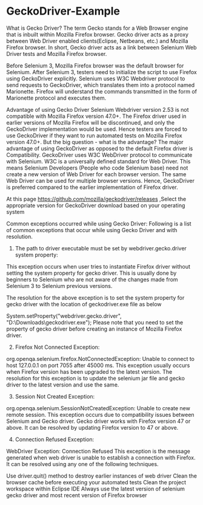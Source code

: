 # GeckoDriver-Example

What is Gecko Driver?
The term Gecko stands for a Web Browser engine that is inbuilt within Mozilla Firefox browser. Gecko driver acts as a proxy between Web Driver enabled clients(Eclipse, Netbeans, etc.) and Mozilla Firefox browser. In short, Gecko driver acts as a link between Selenium Web Driver tests and Mozilla Firefox browser.

Before Selenium 3, Mozilla Firefox browser was the default browser for Selenium. After Selenium 3, testers need to initialize the script to use Firefox using GeckoDriver explicitly. Selenium uses W3C Webdriver protocol to send requests to GeckoDriver, which translates them into a protocol named Marionette. Firefox will understand the commands transmitted in the form of Marionette protocol and executes them.

Advantage of using Gecko Driver
Selenium Webdriver version 2.53 is not compatible with Mozilla Firefox version 47.0+. The Firefox driver used in earlier versions of Mozilla Firefox will be discontinued, and only the GeckoDriver implementation would be used. Hence testers are forced to use GeckoDriver if they want to run automated tests on Mozilla Firefox version 47.0+. But the big question - what is the advantage?
The major advantage of using GeckoDriver as opposed to the default Firefox driver is Compatibility. GeckoDriver uses W3C WebDriver protocol to communicate with Selenium. W3C is a universally defined standard for Web Driver. This means Selenium Developers (People who code Selenium base) need not create a new version of Web Driver for each browser version. The same Web Driver can be used for multiple browser versions. Hence, GeckoDriver is preferred compared to the earlier implementation of Firefox driver.

 At this page https://github.com/mozilla/geckodriver/releases ,Select the appropriate version for GeckoDriver download based on your operating system
 
 
Common exceptions occurred while using Gecko Driver:
Following is a list of common exceptions that occur while using Gecko Driver and with resolution.

1. The path to driver executable must be set by webdriver.gecko.driver system property:

This exception occurs when user tries to instantiate Firefox driver without setting the system property for gecko driver. This is usually done by beginners to Selenium who are not aware of the changes made from Selenium 3 to Selenium previous versions.

The resolution for the above exception is to set the system property for gecko driver with the location of geckodriver.exe file as below

System.setProperty("webdriver.gecko.driver", "D:\\Downloads\\geckodriver.exe");
Please note that you need to set the property of gecko driver before creating an instance of Mozilla Firefox driver.

2. Firefox Not Connected Exception:

org.openqa.selenium.firefox.NotConnectedException: Unable to connect to host 127.0.0.1 on port 7055 after 45000 ms.
This exception usually occurs when Firefox version has been upgraded to the latest version. The resolution for this exception is to update the selenium jar file and gecko driver to the latest version and use the same.

3. Session Not Created Exception:

org.openqa.selenium.SessionNotCreatedException: Unable to create new remote session.
This exception occurs due to compatibility issues between Selenium and Gecko driver. Gecko driver works with Firefox version 47 or above. It can be resolved by updating Firefox version to 47 or above.

4. Connection Refused Exception:


WebDriver Exception: Connection Refused
This exception is the message generated when web driver is unable to establish a connection with Firefox. It can be resolved using any one of the following techniques.

Use driver.quit() method to destroy earlier instances of web driver
Clean the browser cache before executing your automated tests
Clean the project workspace within Eclipse IDE
Always use the latest version of selenium gecko driver and most recent version of Firefox browser
